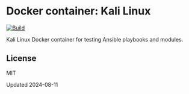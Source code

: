 # Docker container: Kali Linux

[![Build](https://github.com/iesplin/docker-kalilinux-systemd/actions/workflows/build.yml/badge.svg)](https://github.com/iesplin/docker-kalilinux-systemd/actions/workflows/build.yml)

Kali Linux Docker container for testing Ansible playbooks and modules.

## License

MIT

Updated 2024-08-11
